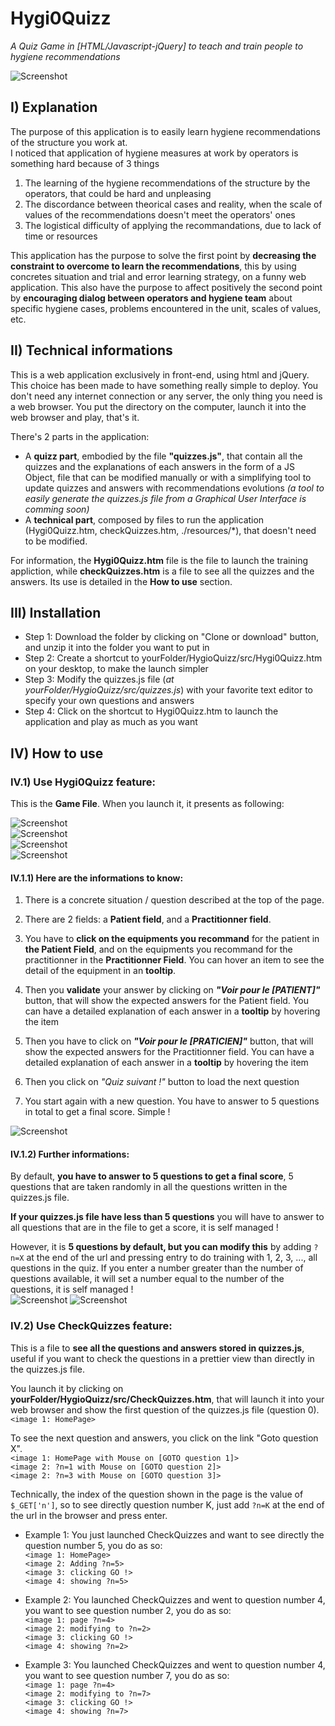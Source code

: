 # Hygi0Quizz
*A Quiz Game in [HTML/Javascript-jQuery] to teach and train people to hygiene recommendations*

![Screenshot](./imgReadMe/Example.png)

## I) Explanation
The purpose of this application is to easily learn hygiene recommendations of the structure you work at.  
I noticed that application of hygiene measures at work by operators is something hard because of 3 things
1) The learning of the hygiene recommendations of the structure by the operators, that could be hard and unpleasing
2) The discordance between theorical cases and reality, when the scale of values of the recommendations doesn't meet the operators' ones
3) The logistical difficulty of applying the recommandations, due to lack of time or resources

This application has the purpose to solve the first point by **decreasing the constraint to overcome to learn the recommendations**, this by using concretes situation and trial and error learning strategy, on a funny web application.
This also have the purpose to affect positively the second point by **encouraging dialog between operators and hygiene team** about specific hygiene cases, problems encountered in the unit, scales of values, etc.

## II) Technical informations
This is a web application exclusively in front-end, using html and jQuery. This choice has been made to have something really simple to deploy. You don't need any internet connection or any server, the only thing you need is a web browser. You put the directory on the computer, launch it into the web browser and play, that's it.  
  
There's 2 parts in the application: 
- A **quizz part**, embodied by the file **"quizzes.js"**, that contain all the quizzes and the explanations of each answers in the form of a JS Object, file that can be modified manually or with a simplifying tool to update quizzes and answers with recommendations evolutions *(a tool to easily generate the quizzes.js file from a Graphical User Interface is comming soon)*
- A **technical part**, composed by files to run the application (Hygi0Quizz.htm, checkQuizzes.htm, ./resources/\*), that doesn't need to be modified.

For information, the **Hygi0Quizz.htm** file is the file to launch the training appliction, while **checkQuizzes.htm** is a file to see all the quizzes and the answers. Its use is detailed in the **How to use** section. 

## III) Installation
- Step 1: Download the folder by clicking on "Clone or download" button, and unzip it into the folder you want to put in 
- Step 2: Create a shortcut to yourFolder/HygioQuizz/src/Hygi0Quizz.htm on your desktop, to make the launch simpler
- Step 3: Modify the quizzes.js file (*at yourFolder/HygioQuizz/src/quizzes.js*) with your favorite text editor to specify your own questions and answers
- Step 4: Click on the shortcut to Hygi0Quizz.htm to launch the application and play as much as you want

## IV) How to use
### IV.1) Use Hygi0Quizz feature:
This is the **Game File**. When you launch it, it presents as following:  
  
![Screenshot](./imgReadMe/struct.png)  
![Screenshot](./imgReadMe/selection.png)  
![Screenshot](./imgReadMe/valPat.png)  
![Screenshot](./imgReadMe/valPrac.png)  

#### IV.1.1) Here are the informations to know:  
1)  There is a concrete situation / question described at the top of the page.  
  
2)  There are 2 fields: a **Patient field**, and a **Practitionner field**.  
  
3)  You have to **click on the equipments you recommand** for the patient in **the Patient Field**, and on the equipments you recommand for the practitionner in the **Practitionner Field**. You can hover an item to see the detail of the equipment in an **tooltip**.    
  
4) Then you **validate** your answer by clicking on **_"Voir pour le [PATIENT]"_** button, that will show the expected answers for the Patient field. You can have a detailed explanation of each answer in a **tooltip** by hovering the item  
  
5) Then you have to click on **_"Voir pour le [PRATICIEN]"_** button, that will show the expected answers for the Practitionner field. You can have a detailed explanation of each answer in a **tooltip** by hovering the item  
  
6) Then you click on *"Quiz suivant !"* button to load the next question  
  
7) You start again with a new question. You have to answer to 5 questions in total to get a final score. Simple !  
  
![Screenshot](./imgReadMe/final.png)  
  
#### IV.1.2) Further informations:
By default, **you have to answer to 5 questions to get a final score**, 5 questions that are taken randomly in all the questions written in the quizzes.js file.  
  
**If your quizzes.js file have less than 5 questions** you will have to answer to all questions that are in the file to get a score, it is self managed !  
  
However, it is **5 questions by default, but you can modify this** by adding `?n=X` at the end of the url and pressing entry to do training with 1, 2, 3, ..., all questions in the quiz. If you enter a number greater than the number of questions available, it will set a number equal to the number of the questions, it is self managed !  
![Screenshot](./imgReadMe/furth1.png)
![Screenshot](./imgReadMe/furth2.png)
  
### IV.2) Use CheckQuizzes feature:
This is a file to **see all the questions and answers stored in quizzes.js**, useful if you want to check the questions in a prettier view than directly in the quizzes.js file.  
  
You launch it by clicking on **yourFolder/HygioQuizz/src/CheckQuizzes.htm**, that will launch it into your web browser and show the first question of the quizzes.js file (question 0).  
`<image 1: HomePage>`
  
To see the next question and answers, you click on the link "Goto question X".  
`<image 1: HomePage with Mouse on [GOTO question 1]>`  
`<image 2: ?n=1 with Mouse on [GOTO question 2]>`  
`<image 2: ?n=3 with Mouse on [GOTO question 3]>`  

Technically, the index of the question shown in the page is the value of `$_GET['n']`, so to see directly question number K, just add `?n=K` at the end of the url in the browser and press enter.  
  
- Example 1: You just launched CheckQuizzes and want to see directly the question number 5, you do as so:  
`<image 1: HomePage>`  
`<image 2: Adding ?n=5>`  
`<image 3: clicking GO !>`  
`<image 4: showing ?n=5>`

- Example 2: You launched CheckQuizzes and went to question number 4, you want to see question number 2, you do as so:  
`<image 1: page ?n=4>`  
`<image 2: modifying to ?n=2>`  
`<image 3: clicking GO !>`  
`<image 4: showing ?n=2>`  

- Example 3: You launched CheckQuizzes and went to question number 4, you want to see question number 7, you do as so:  
`<image 1: page ?n=4>`  
`<image 2: modifying to ?n=7>`  
`<image 3: clicking GO !>`  
`<image 4: showing ?n=7>`  
